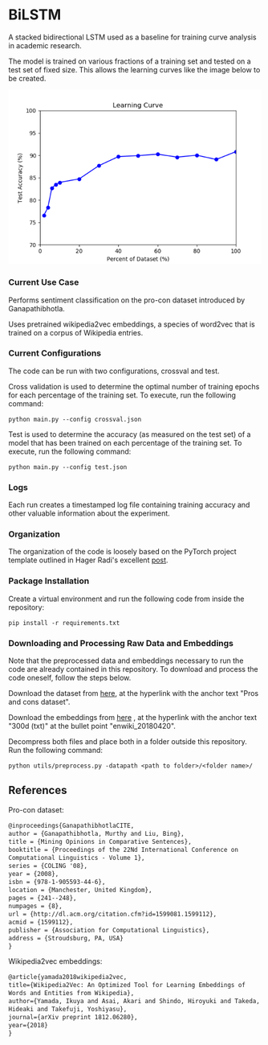 # BiLSTM
A stacked bidirectional LSTM used as a baseline for training curve analysis in academic research.

The model is trained on various fractions of a training set and tested on a test set of fixed size. 
This allows the learning curves like the image below to be created. 

![picture](images/LearningCurvePctTest.png)

### Current Use Case
Performs sentiment classification on the pro-con dataset introduced by Ganapathibhotla.

Uses pretrained wikipedia2vec embeddings, a species of word2vec that is trained on a corpus of Wikipedia entries. 

### Current Configurations
The code can be run with two configurations, crossval and test.

Cross validation is used to determine the optimal number of training epochs for each percentage of the training set. To execute, run the following command:

    python main.py --config crossval.json

Test is used to determine the accuracy (as measured on the test set) of a model that has been trained on each percentage of the training set. To execute, run the following command:

    python main.py --config test.json

### Logs
Each run creates a timestamped log file containing training accuracy and other valuable information about the experiment.

### Organization
The organization of the code is loosely based on the PyTorch project template outlined in Hager Radi's excellent [post](https://www.linkedin.com/pulse/pytorch-project-template-do-smart-way-hager-rady/).

### Package Installation
Create a virtual environment  and run the following code from inside the repository:

    pip install -r requirements.txt

### Downloading and Processing Raw Data and Embeddings
Note that the preprocessed data and embeddings necessary to run the code are already contained in this repository. To download and process the code oneself, follow the steps below.

Download the dataset from [here](https://www.cs.uic.edu/~liub/FBS/sentiment-analysis.html), at the hyperlink with the anchor text "Pros and cons dataset".

Download the embeddings from [here](https://wikipedia2vec.github.io/wikipedia2vec/pretrained/) , at the hyperlink with the anchor text "300d (txt)" at the bullet point "enwiki_20180420".

Decompress both files and place both in a folder outside this repository. Run the following command:

    python utils/preprocess.py -datapath <path to folder>/<folder name>/


## References
Pro-con dataset:

    @inproceedings{GanapathibhotlaCITE,
    author = {Ganapathibhotla, Murthy and Liu, Bing},
    title = {Mining Opinions in Comparative Sentences},
    booktitle = {Proceedings of the 22Nd International Conference on Computational Linguistics - Volume 1},
    series = {COLING '08},
    year = {2008},
    isbn = {978-1-905593-44-6},
    location = {Manchester, United Kingdom},
    pages = {241--248},
    numpages = {8},
    url = {http://dl.acm.org/citation.cfm?id=1599081.1599112},
    acmid = {1599112},
    publisher = {Association for Computational Linguistics},
    address = {Stroudsburg, PA, USA}
    }

Wikipedia2vec embeddings:

    @article{yamada2018wikipedia2vec,
    title={Wikipedia2Vec: An Optimized Tool for Learning Embeddings of Words and Entities from Wikipedia},
    author={Yamada, Ikuya and Asai, Akari and Shindo, Hiroyuki and Takeda, Hideaki and Takefuji, Yoshiyasu},
    journal={arXiv preprint 1812.06280},
    year={2018}
    }
